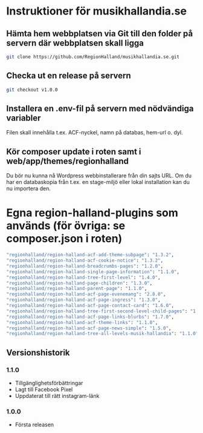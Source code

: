 # Instruktioner för musikhallandia.se


## Hämta hem webbplatsen via Git till den folder på servern där webbplatsen skall ligga

```sh
git clone https://github.com/RegionHalland/musikhallandia.se.git
```

## Checka ut en release på servern

```sh
git checkout v1.0.0
```

## Installera en .env-fil på servern med nödvändiga variabler
Filen skall innehålla t.ex. ACF-nyckel, namn på databas, hem-url o. dyl. 

## Kör composer update i roten samt i web/app/themes/regionhalland
Du bör nu kunna nå Wordpress webbinstallerare från din sajts URL. Om du har en databaskopia från t.ex. en stage-miljö eller lokal installation kan du nu importera den. 


# Egna region-halland-plugins som används (för övriga: se composer.json i roten)

```sh
"regionhalland/region-halland-acf-add-theme-subpage": "1.3.2",
"regionhalland/region-halland-acf-cookie-notice": "1.3.2",
"regionhalland/region-halland-breadcrumbs-pages": "1.2.0",
"regionhalland/region-halland-single-page-information": "1.1.0",
"regionhalland/region-halland-tree-first-level": "1.4.0",
"regionhalland/region-halland-page-children": "1.3.0",
"regionhalland/region-halland-parent-page": "1.1.0",
"regionhalland/region-halland-acf-page-evenemang": "2.8.0",
"regionhalland/region-halland-acf-page-ingress": "1.3.0",
"regionhalland/region-halland-acf-page-contact-card": "1.6.0",
"regionhalland/region-halland-tree-first-second-level-child-pages": "1.0.0",
"regionhalland/region-halland-acf-page-links-blurbs": "1.7.0",
"regionhalland/region-halland-acf-theme-links": "1.1.0",
"regionhalland/region-halland-acf-page-news-simple": "1.5.0",
"regionhalland/region-halland-tree-all-levels-musik-hallandia": "1.1.0"
```
    
## Versionshistorik

### 1.1.0 
- Tillgänglighetsförbättringar
- Lagt till Facebook Pixel
- Uppdaterat till rätt instagram-länk

### 1.0.0 
- Första releasen
